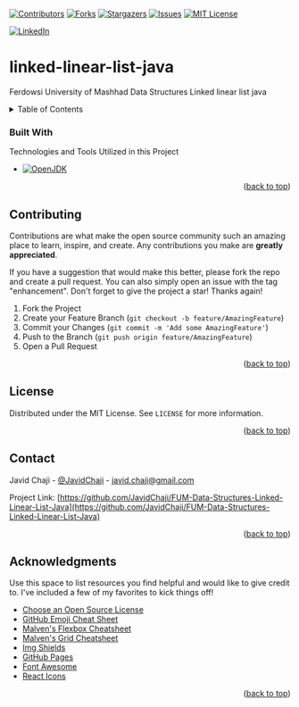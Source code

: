 <a name="readme-top"></a>


[![Contributors][Contributors-Shield]][Contributors-URL]
[![Forks][Forks-Shield]][Forks-URL]
[![Stargazers][Stars-Shield]][Stars-URL]
[![Issues][Issues-Shield]][Issues-URL]
[![MIT License][License-Shield]][License-URL]



[![LinkedIn][LinkedIn-Shield]][Javid-LinkedIn-URL]

# linked-linear-list-java

Ferdowsi University of Mashhad Data Structures Linked linear list java



<!-- TABLE OF CONTENTS -->
<details>
  <summary>Table of Contents</summary>
  <ol>
    <li>
      <a href="#about-the-project">About The Project</a>
      <ul>
        <li><a href="#built-with">Built With</a></li>
      </ul>
    </li>
    <li>
      <a href="#getting-started">Getting Started</a>
      <ul>
        <li><a href="#prerequisites">Prerequisites</a></li>
        <li><a href="#installation">Installation</a></li>
      </ul>
    </li>
    <li><a href="#usage">Usage</a></li>
    <li><a href="#roadmap">Roadmap</a></li>
    <li><a href="#contributing">Contributing</a></li>
    <li><a href="#license">License</a></li>
    <li><a href="#contact">Contact</a></li>
    <li><a href="#acknowledgments">Acknowledgments</a></li>
  </ol>
</details>





### Built With

Technologies and Tools Utilized in this Project


* [![OpenJDK][OpenJDK-Shield]][OpenJDK-URL]

<p align="right">(<a href="#readme-top">back to top</a>)</p>





<!-- CONTRIBUTING -->
## Contributing

Contributions are what make the open source community such an amazing place to learn, inspire, and create. Any contributions you make are **greatly appreciated**.

If you have a suggestion that would make this better, please fork the repo and create a pull request. You can also simply open an issue with the tag "enhancement".
Don't forget to give the project a star! Thanks again!

1. Fork the Project
2. Create your Feature Branch (`git checkout -b feature/AmazingFeature`)
3. Commit your Changes (`git commit -m 'Add some AmazingFeature'`)
4. Push to the Branch (`git push origin feature/AmazingFeature`)
5. Open a Pull Request

<p align="right">(<a href="#readme-top">back to top</a>)</p>





<!-- LICENSE -->
## License

Distributed under the MIT License. See `LICENSE` for more information.

<p align="right">(<a href="#readme-top">back to top</a>)</p>



<!-- CONTACT -->
## Contact

Javid Chaji - [@JavidChaji](https://twitter.com/JavidChaji) - javid.chaji@gmail.com

Project Link: [https://github.com/JavidChaji/FUM-Data-Structures-Linked-Linear-List-Java](https://github.com/JavidChaji/FUM-Data-Structures-Linked-Linear-List-Java)

<p align="right">(<a href="#readme-top">back to top</a>)</p>




<!-- ACKNOWLEDGMENTS -->
## Acknowledgments

Use this space to list resources you find helpful and would like to give credit to. I've included a few of my favorites to kick things off!

* [Choose an Open Source License](https://choosealicense.com)
* [GitHub Emoji Cheat Sheet](https://www.webpagefx.com/tools/emoji-cheat-sheet)
* [Malven's Flexbox Cheatsheet](https://flexbox.malven.co/)
* [Malven's Grid Cheatsheet](https://grid.malven.co/)
* [Img Shields](https://shields.io)
* [GitHub Pages](https://pages.github.com)
* [Font Awesome](https://fontawesome.com)
* [React Icons](https://react-icons.github.io/react-icons/search)

<p align="right">(<a href="#readme-top">back to top</a>)</p>




<!-- MARKDOWN LINKS & IMAGES -->
<!-- https://www.markdownguide.org/basic-syntax/#reference-style-links -->
<!-- https://ileriayo.github.io/markdown-badges/ -->

<!-- Contributors -->
[Contributors-Shield]: https://img.shields.io/github/contributors/javidchaji/FUM-Data-Structures-Linked-Linear-List-Java.svg?style=for-the-badge

[Contributors-URL]: https://github.com/javidchaji/FUM-Data-Structures-Linked-Linear-List-Java/graphs/contributors

<!-- Forks -->
[Forks-Shield]: https://img.shields.io/github/forks/javidchaji/FUM-Data-Structures-Linked-Linear-List-Java.svg?style=for-the-badge

[Forks-URL]: https://github.com/javidchaji/FUM-Data-Structures-Linked-Linear-List-Java/network/members


<!-- Stars -->
[Stars-Shield]: https://img.shields.io/github/stars/javidchaji/FUM-Data-Structures-Linked-Linear-List-Java.svg?style=for-the-badge

[Stars-URL]: https://github.com/javidchaji/FUM-Data-Structures-Linked-Linear-List-Java/stargazers


<!-- Issues -->
[Issues-Shield]: https://img.shields.io/github/issues/javidchaji/FUM-Data-Structures-Linked-Linear-List-Java.svg?style=for-the-badge

[Issues-URL]: https://github.com/javidchaji/FUM-Data-Structures-Linked-Linear-List-Java/issues


<!-- License -->
[License-Shield]: https://img.shields.io/github/license/javidchaji/FUM-Data-Structures-Linked-Linear-List-Java.svg?style=for-the-badge

[License-URL]: https://github.com/javidchaji/FUM-Data-Structures-Linked-Linear-List-Java/blob/master/LICENSE


<!-- LinkedIn -->
[LinkedIn-Shield]: https://img.shields.io/badge/linkedin-%230077B5.svg?style=for-the-badge&logo=linkedin&logoColor=white

[Javid-LinkedIn-URL]: https://linkedin.com/in/javidchaji


<!-- OpenJDK -->
[OpenJDK-Shield]: https://img.shields.io/badge/OpenJDK-ED8B00?style=for-the-badge&logo=openjdk&logoColor=white

[OpenJDK-URL]: https://openjdk.org/
